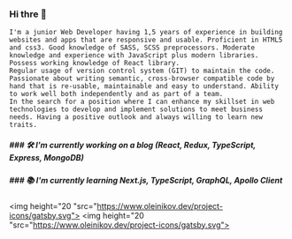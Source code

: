  ### Hi thre 👋
  
	I'm a junior Web Developer having 1,5 years of experience in building websites and apps that are responsive and usable. Proficient in HTML5 and css3. Good knowledge of SASS, SCSS preprocessors. Moderate knowledge and experience with JavaScript plus modern libraries. Possess working knowledge of React library. 
	Regular usage of version control system (GIT) to maintain the code. Passionate about writing semantic, cross-browser compatible code by hand that is re-usable, maintainable and easy to understand. Ability to work well both independently and as part of a team. 
	In the search for a position where I can enhance my skillset in web technologies to develop and implement solutions to meet business needs. Having a positive outlook and always willing to learn new traits.
  
##### ### 🛠 I'm currently working on a blog (React, Redux, TypeScript, Express, MongoDB)
##### ### 📚 I'm currently learning Next.js, TypeScript, GraphQL, Apollo Client
  
<img height="20 "src="https://www.oleinikov.dev/project-icons/gatsby.svg">
<img height="20 "src="https://www.oleinikov.dev/project-icons/gatsby.svg">
